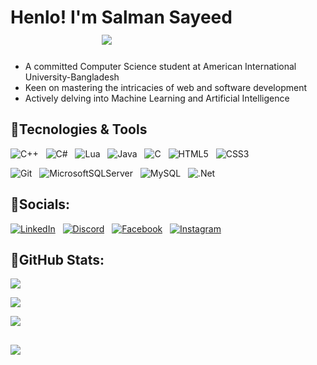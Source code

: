 # Henlo! I'm Salman Sayeed &nbsp; &nbsp; &nbsp; &nbsp; &nbsp; &nbsp; &nbsp; &nbsp; &nbsp; &nbsp; &nbsp; &nbsp; &nbsp; &nbsp; &nbsp; &nbsp; &nbsp; &nbsp; &nbsp; &nbsp; &nbsp; &nbsp; [![](https://visitcount.itsvg.in/api?id=salman-sayeed&icon=7&color=0)](https://visitcount.itsvg.in)
- A committed Computer Science student at American International University-Bangladesh
- Keen on mastering the intricacies of web and software development
- Actively delving into Machine Learning and Artificial Intelligence
   
## 💠Tecnologies & Tools
![C++](https://img.shields.io/badge/c++-%2300599C.svg?style=for-the-badge&logo=c%2B%2B&logoColor=white) &nbsp; ![C#](https://img.shields.io/badge/c%23-%23239120.svg?style=for-the-badge&logo=csharp&logoColor=white) &nbsp; ![Lua](https://img.shields.io/badge/lua-%232C2D72.svg?style=for-the-badge&logo=lua&logoColor=white) &nbsp; ![Java](https://img.shields.io/badge/java-%23ED8B00.svg?style=for-the-badge&logo=openjdk&logoColor=white) &nbsp; ![C](https://img.shields.io/badge/c-%2300599C.svg?style=for-the-badge&logo=c&logoColor=white) &nbsp; ![HTML5](https://img.shields.io/badge/html5-%23E34F26.svg?style=for-the-badge&logo=html5&logoColor=white) &nbsp; ![CSS3](https://img.shields.io/badge/css3-%231572B6.svg?style=for-the-badge&logo=css3&logoColor=white) <br/>

![Git](https://img.shields.io/badge/git-%23F05033.svg?style=for-the-badge&logo=git&logoColor=white) &nbsp; ![MicrosoftSQLServer](https://img.shields.io/badge/Microsoft%20SQL%20Server-CC2927?style=for-the-badge&logo=microsoft%20sql%20server&logoColor=white) &nbsp; ![MySQL](https://img.shields.io/badge/mysql-4479A1.svg?style=for-the-badge&logo=mysql&logoColor=white) &nbsp; ![.Net](https://img.shields.io/badge/.NET-5C2D91?style=for-the-badge&logo=.net&logoColor=white) 

## 💠Socials:
[![LinkedIn](https://img.shields.io/badge/linkedin-%230077B5.svg?logo=linkedin&logoColor=white)](https://linkedin.com/in/salmansayeed25) &nbsp; [![Discord](https://img.shields.io/badge/Discord-%235865F2.svg?logo=discord&logoColor=white)](https://discord.gg/728235819776737291) &nbsp; [![Facebook](https://img.shields.io/badge/Facebook-%231877F2.svg?logo=Facebook&logoColor=white)](https://facebook.com/salmansayeed.25) &nbsp; [![Instagram](https://img.shields.io/badge/Instagram-%23E4405F.svg?logo=Instagram&logoColor=white)](https://www.instagram.com/salman_bin_lemon)


## 💠GitHub Stats:

![](https://github-readme-streak-stats.herokuapp.com/?user=salman-sayeed&theme=tokyonight&hide_border=true)<br/>

![](https://github-readme-stats.vercel.app/api?username=salman-sayeed&theme=tokyonight&hide_border=true&include_all_commits=false&count_private=false)<br/>

![](https://github-readme-stats.vercel.app/api/top-langs/?username=salman-sayeed&theme=tokyonight&hide_border=true&include_all_commits=false&count_private=false&layout=compact)


## 
[![](https://visitcount.itsvg.in/api?id=salman-sayeed&icon=7&color=0)](https://visitcount.itsvg.in)

